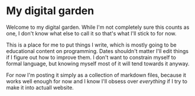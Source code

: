 # My digital garden

Welcome to my digital garden. While I'm not completely sure this counts as one,
I don't know what else to call it so that's what I'll stick to for now.

This is a place for me to put things I write, which is mostly going to be
educational content on programming. Dates shouldn't matter I'll edit things if
I figure out how to improve them. I don't want to constrain myself to formal
language, but knowing myself most of it will tend towards it anyway.

For now I'm posting it simply as a collection of markdown files, because it
works well enough for now and I know I'll obsess over *everything* if I try to
make it into actuall website.
